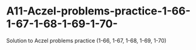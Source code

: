# A11-Aczel-problems-practice-1-66-1-67-1-68-1-69-1-70-
Solution to Aczel problems practice (1-66, 1-67, 1-68, 1-69, 1-70)
